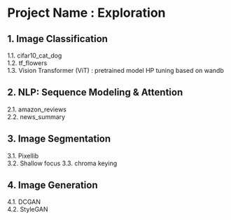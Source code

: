 # Project Name : Exploration
  
## 1. Image Classification  
   1.1. cifar10_cat_dog  
   1.2. tf_flowers  
   1.3. Vision Transformer (ViT) : pretrained model HP tuning based on wandb  
    
## 2. NLP: Sequence Modeling & Attention  
   2.1. amazon_reviews  
   2.2. news_summary  

## 3. Image Segmentation 
   3.1. Pixellib  
   3.2. Shallow focus
   3.3. chroma keying  

## 4. Image Generation  
   4.1. DCGAN  
   4.2. StyleGAN  


  